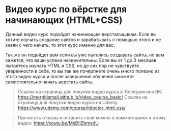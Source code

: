 # Видео курс по вёрстке для начинающих (HTML+CSS)

Данный видео курс подойдет начинающим верстальщикам. Если вы хотите изучать создание сайтов и зарабатывать с помощью этого и не знали с чего начать, то этот курс именно для вас.

Так же он подойдет вам если вы уже пытались создавать сайты, но вам кажется, что ваши успехи незначительны. Если вы от 1 до 3 месяцев пытаетесь изучать HTML и CSS, но до сих пор не чувствуете уверенности в себе, то вы так же почерпнете очень много полезно из этого видео курса и после завершения обучения сможете самостоятельно начать верстать сайты.

>Ссылка на страницу для покупки видео курса в Телеграм или ВК: https://morphismail.github.io/video_course_basic/ 
>Ссылка на страницу для покупки видео курса на Udemy: https://www.udemy.com/course/itdoctor_html_css/ 

>Прочитать отзывы и оставить свой можно в комментариях к этому видео: https://youtu.be/MsDIIZbmsdU
